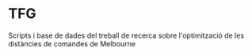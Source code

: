 # TFG
Scripts i base de dades del treball de recerca sobre l'optimització de les distàncies de comandes de Melbourne
